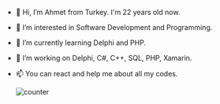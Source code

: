 - 👋 Hi, I’m Ahmet from Turkey. I'm 22 years old now.
- 👀 I’m interested in Software Development and Programming.
- 🌱 I’m currently learning Delphi and PHP. 
- 💞️ I’m working on Delphi, C#, C++, SQL, PHP, Xamarin.
- 📫 You can react and help me about all my codes.

  ![counter](https://enuv6ob64tzi6re.m.pipedream.net) 

<!---
ahmetcakr/ahmetcakr is a ✨ special ✨ repository because its `README.md` (this file) appears on your GitHub profile.
You can click the Preview link to take a look at your changes.
--->

